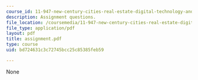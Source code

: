 ```yaml
---
course_id: 11-947-new-century-cities-real-estate-digital-technology-and-design-fall-2004
description: Assignment questions.
file_location: /coursemedia/11-947-new-century-cities-real-estate-digital-technology-and-design-fall-2004/bd724631c3c72745bcc25c85385feb59_assignment.pdf
file_type: application/pdf
layout: pdf
title: assignment.pdf
type: course
uid: bd724631c3c72745bcc25c85385feb59

---
```

None
